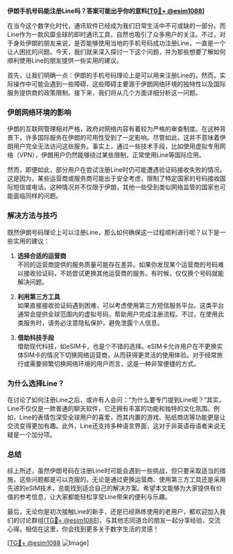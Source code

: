 **伊朗手机号码能注册Line吗？答案可能出乎你的意料[[TG💪+ @esim1088](https://t.me/s/esim1088)]**

在当今这个数字化时代，通讯软件已经成为我们日常生活中不可或缺的一部分。而Line作为一款风靡全球的即时通讯工具，自然也吸引了众多用户的关注。不过，对于身处伊朗的朋友来说，是否能够使用当地的手机号码成功注册Line，一直是一个让人困扰的问题。今天，我们就来深入探讨一下这个问题，并为那些想要了解如何顺利使用Line的朋友提供一些实用的建议。

首先，让我们明确一点：伊朗的手机号码理论上是可以用来注册Line的。然而，实际操作中可能会遇到一些障碍，这些障碍主要源于伊朗网络环境的独特性以及国际服务提供商的政策限制。接下来，我们将从几个方面详细分析这一问题。

### **伊朗网络环境的影响**

伊朗的互联网管理相对严格，政府对网络内容有着较为严格的审查制度。在这种背景下，许多国际服务在伊朗的可用性受到了一定影响。尽管如此，这并不意味着伊朗用户完全无法访问这些服务。事实上，通过一些技术手段，比如使用虚拟专用网络（VPN），伊朗用户仍然能够绕过某些限制，正常使用Line等国际应用。

然而，即便如此，部分用户在尝试注册Line时仍可能遭遇验证码接收失败的情况。这是因为，某些运营商或服务商可能出于安全考虑，限制了特定国家的号码接收国际短信或电话。这种情况并不仅限于伊朗，其他一些受到类似网络监管的国家也可能面临同样的问题。

### **解决方法与技巧**

既然伊朗号码理论上可以注册Line，那么如何确保这一过程顺利进行呢？以下是一些实用的建议：

1. **选择合适的运营商**  
   不同的运营商提供的服务质量可能存在差异。如果你发现某个运营商的号码难以接收验证码，不妨尝试更换其他运营商的服务。有时候，仅仅换个号码就能解决问题。

2. **利用第三方工具**  
   如果直接接收验证码遇到困难，可以考虑使用第三方短信服务平台。这类平台通常会提供全球范围内的虚拟号码，帮助用户完成注册流程。不过，在使用此类服务时，请务必注意隐私保护，避免泄露个人信息。

3. **借助科技手段**  
   借助现代科技，如eSIM卡，也是个不错的选择。eSIM卡允许用户在不更换实体SIM卡的情况下切换网络运营商，从而获得更灵活的使用体验。对于经常旅行或需要频繁切换网络环境的用户而言，这是一种非常便捷的方式。

### **为什么选择Line？**

在讨论了如何注册Line之后，或许有人会问：“为什么要专门提到Line呢？”其实，Line不仅仅是一款普通的聊天软件，它还拥有丰富的功能和独特的文化氛围。例如，Line的表情包深受全球用户的喜爱，而其内置的游戏、贴纸商店等功能更是让交流变得更加有趣。此外，Line还支持多种语言界面，这对于非英语母语者来说无疑是一个加分项。

### **总结**

综上所述，虽然伊朗号码在注册Line时可能会遇到一些挑战，但只要采取适当的措施，这些问题都是可以克服的。无论是通过更换运营商、使用第三方工具还是采用先进的eSIM技术，总能找到适合自己的解决方案。希望本文能够为大家提供有价值的参考信息，让大家都能轻松享受Line带来的便利与乐趣。

最后，无论你是初次接触Line的新手，还是已经熟练使用的老用户，都欢迎加入我们的讨论群组[[TG💪+ @esim1088](https://t.me/s/esim1088)]，与其他志同道合的朋友一起分享经验、交流心得。相信在这里，你会找到更多关于数字生活的灵感！

[[TG💪+ @esim1088](https://t.me/s/esim1088) ![Image](https://i.postimg.cc/4NQfJmqS/Snipaste-2025-05-13-00-14-12.png)]
